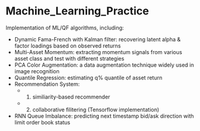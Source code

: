 # Machine_Learning_Practice
Implementation of ML/QF algorithms, including:


- Dynamic Fama-French with Kalman filter: recovering latent alpha & factor loadings based on observed returns
- Multi-Asset Momentum: extracting momentum signals from various asset class and test with different strategies
- PCA Color Augmentation: a data augmentation technique widely used in image recognition
- Quantile Regression: estimating q% quantile of asset return
- Recommendation System: 
	- 1) similiarity-based recommender
	- 2) collaborative filitering (Tensorflow implementation)
- RNN Queue Imbalance: predicting next timestamp bid/ask direction with limit order book status